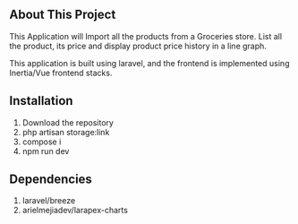 ## About This Project

This Application will Import all the products from a Groceries store.  List all the product, its price  and display product price history in a line graph.

This application is built using laravel, and the frontend  is implemented using Inertia/Vue frontend stacks.

## Installation
1.  Download the repository
2.  php artisan storage:link
3.  compose i
4.  npm run dev

## Dependencies
1.  laravel/breeze
2.  arielmejiadev/larapex-charts